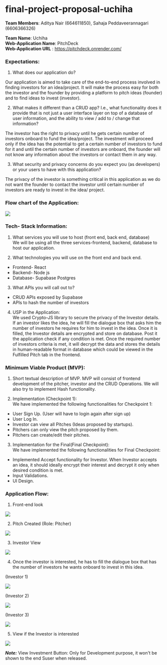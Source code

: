 # final-project-proposal-uchiha


**Team Members**: Aditya Nair (664611850),
              Sahaja Peddaveerannagari (6606366326)

**Team Name**: Uchiha <br>
**Web-Application Name**: PitchDeck <br>
**Web-Application URL** : https://pitchdeck.onrender.com/


### Expectations: 
1) What does our application do?

Our application is aimed to take care of the end-to-end process involved in finding investors for an idea/project. 
It will make the process easy for both the investor and the founder by providing a platform to pitch ideas (founder) and to find ideas to invest (investor).

2) What makes it different than a CRUD app? I.e., what functionality does it provide that is not just a user interface layer on top of a database of user information, and the ability to view / add to / change that information?

The investor has the right to privacy until he gets certain number of investors onboard to fund the idea/project.
The investment will proceed only if the idea has the potential to get a certain number of investors to fund for it and until the certain number of investors are onboard, the founder will not know any information about the investors or contact them in any way.

3) What security and privacy concerns do you expect you (as developers) or your users to have with this application?

The privacy of the investor is something critical in this application as we do not want the founder to contact the investor until certain number of investors are ready to invest in the idea/ project.

### Flow chart of the Application:

![](Flow_chart.png)
 
### Tech- Stack Information: 

1) What services you will use to host (front end, back end, database) <br>
We will be using all the three services-frontend, backend, database to host our application. <br>


2) What technologies you will use on the front end and back end. 
- Frontend- React <br>
- Backend- Node js <br>
- Database- Supabase Postgres <br>


3) What APIs you will call out to?
- CRUD APIs exposed by Supabase <br>
- APIs to hash the number of investors <br>

4) USP in the Application: <br>
We used Crypto-JS library to secure the privacy of the Investor details. If an investor likes the idea, he will fill the dialogue box that asks him the number of investors he requires for him to invest in the idea.
Once it is filled, the Investor details are encrypted and store on database. Post it the application check if any condition is met.
Once the required number of investors criteria is met, it will decrypt the data and stores the details in human-readable format in database which could be viewed in the Fulfilled Pitch tab in the frontend.
### Minimum Viable Product (MVP):

1) Short textual description of MVP.
MVP will consist of frontend development of the pitcher, investor and the CRUD Operations. We will also try to implement Hash functionality.<br>


2) Implementation (Checkpoint 1): <br>
We have implemented the following functionalities for Checkpoint 1:<br>
- User Sign Up. (User will have to login again after sign up)<br>
- User Log In.<br>
- Investor can view all Pitches (Ideas proposed by startups).<br>
- Pitchers can only view the pitch proposed by them.<br>
- Pitchers can create/edit their pitches.<br>


3) Implementation for the Final(Final Checkpoint):<br>
We have implemented the following functionalities for Final Checkpoint:<br>
- Implemented Accept functionality for Investor. When Investor accepts an idea, it should ideally encrypt their interest and
decrypt it only when desired condition is met.<br>
- Input Validations.
- UI Design.

### Application Flow:
1. Front-end look 

![](Images/img.png)

2. Pitch Created (Role: Pitcher)

![](Images/img_1.png)

3. Investor View

![](Images/img_2.png)

4. Once the investor is interested, he has to fill the dialogue box that has the number of investors he wants onboard to invest in this idea.

(Investor 1)

![](Images/img_3.png)

(Investor 2)

![](Images/img_4.png)

(Investor 3)

![](Images/img_6.png)

5. View if the Investor is interested

![](Images/img_5.png)


***Note:*** 
View Investment Button: Only for Development purpose, it won't be shown to the end Suser when released.